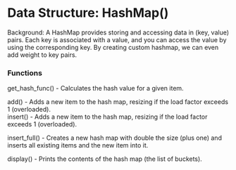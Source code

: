 # Data Structure: HashMap()

Background: A HashMap provides storing and accessing data in (key, value) pairs. Each key is associated with a value, and you can access the value by using the corresponding key. By creating custom hashmap, we can even add weight to key pairs.

### Functions
get_hash_func() - Calculates the hash value for a given item.

add() - Adds a new item to the hash map, resizing if the load factor exceeds 1 (overloaded).\
insert() - Adds a new item to the hash map, resizing if the load factor exceeds 1 (overloaded).

insert_full() - Creates a new hash map with double the size (plus one) and inserts all existing items and the new item into it.

display() - Prints the contents of the hash map (the list of buckets).
